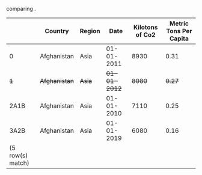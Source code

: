 comparing .

|       | Country         | Region   | Date           | Kilotons of Co2 | Metric Tons Per Capita |
| ----- | --------------- | -------- | -------------- | --------------- | ---------------------- |
| 0     | Afghanistan     | Asia     | 01-01-2011     | 8930            | 0.31                   |
| ~~1~~ | ~~Afghanistan~~ | ~~Asia~~ | ~~01-01-2012~~ | ~~8080~~        | ~~0.27~~               |
| 2A1B  | Afghanistan     | Asia     | 01-01-2010     | 7110            | 0.25                   |
| 3A2B  | Afghanistan     | Asia     | 01-01-2019     | 6080            | 0.16                   |
| (5 row(s) match) |
